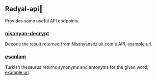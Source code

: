 ## Radyal-api🔌

Provides some useful API endpoints.

### [nisanyan-decrypt](https://radyal-api.vercel.app/api/nisanyan-decrypt)

Decode the result returned from Nisanyansozluk.com's API, [example url](https://radyal-api.vercel.app/api/nisanyan-decrypt?word=sanat).

### [esanlam](https://radyal-api.vercel.app/api/esanlam)

Turkish thesaurus returns synonyms and antonyms for the given word, [example url](https://radyal-api.vercel.app/api/esanlam?word=durmak).
